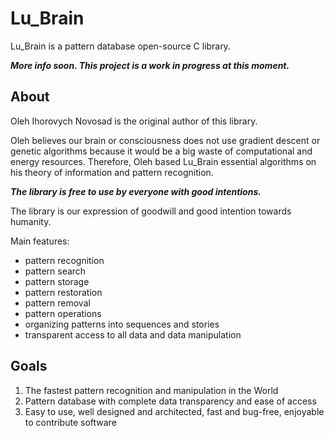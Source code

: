 # Lu_Brain

Lu_Brain is a pattern database open-source C library.

___More info soon. This project is a work in progress at this moment.___

## About

Oleh Ihorovych Novosad is the original author of this library.

Oleh believes our brain or consciousness does not use gradient descent or genetic algorithms because it would be a big waste of computational and energy resources. Therefore, Oleh based Lu_Brain essential algorithms on his theory of information and pattern recognition.

___The library is free to use by everyone with good intentions.___

The library is our expression of goodwill and good intention towards humanity.

Main features:
- pattern recognition
- pattern search
- pattern storage
- pattern restoration
- pattern removal 
- pattern operations
- organizing patterns into sequences and stories
- transparent access to all data and data manipulation

## Goals

1. The fastest pattern recognition and manipulation in the World
2. Pattern database with complete data transparency and ease of access
3. Easy to use, well designed and architected, fast and bug-free, enjoyable to contribute software

